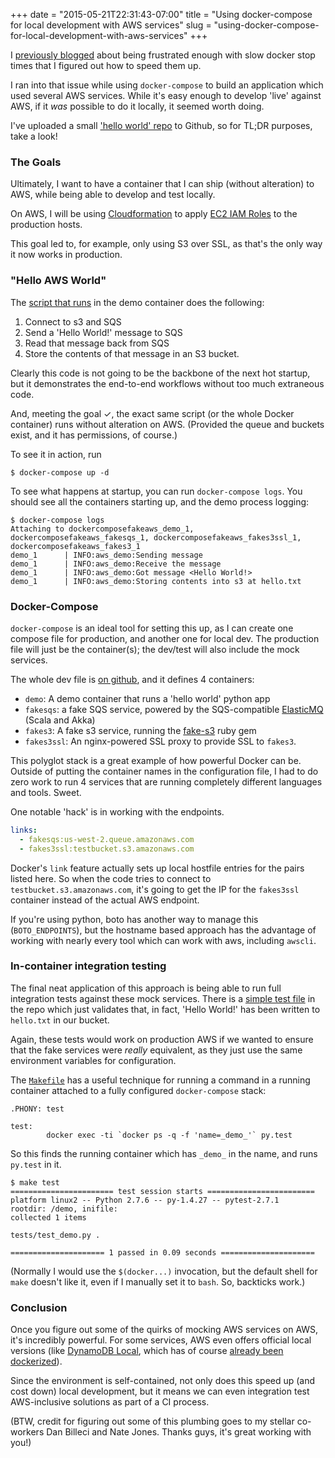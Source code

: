 +++
date = "2015-05-21T22:31:43-07:00"
title = "Using docker-compose for local development with AWS services"
slug = "using-docker-compose-for-local-development-with-aws-services"
+++


I [previously blogged](/2015/05/stopping-docker-containers-in-a-hurry/) about being frustrated enough with slow docker stop times that I figured out how to speed them up.

I ran into that issue while using `docker-compose` to build an application which used several AWS services. While it's easy enough to develop 'live' against AWS, if it *was* possible to do it locally, it seemed worth doing.

I've uploaded a small ['hello world' repo](https://github.com/jbarratt/docker-compose-fake-aws) to Github, so for TL;DR purposes, take a look!

### The Goals

Ultimately, I want to have a container that I can ship (without alteration) to AWS, while being able to develop and test locally.

On AWS, I will be using [Cloudformation](http://aws.amazon.com/cloudformation/) to apply [EC2 IAM Roles](http://docs.aws.amazon.com/AWSEC2/latest/UserGuide/iam-roles-for-amazon-ec2.html) to the production hosts.

This goal led to, for example, only using S3 over SSL, as that's the only way it now works in production.

### "Hello AWS World"

The [script that runs](https://github.com/jbarratt/docker-compose-fake-aws/blob/master/democontainer/demo/demo.py) in the demo container does the following:

1. Connect to s3 and SQS
2. Send a 'Hello World!' message to SQS
3. Read that message back from SQS
4. Store the contents of that message in an S3 bucket.

Clearly this code is not going to be the backbone of the next hot startup, but it demonstrates the end-to-end workflows without too much extraneous code.

And, meeting the goal ✓, the exact same script (or the whole Docker container) runs without alteration on AWS. (Provided the queue and buckets exist, and it has permissions, of course.)

To see it in action, run

``` console
$ docker-compose up -d
```

To see what happens at startup, you can run `docker-compose logs`. You should see all the containers starting up, and the demo process logging:

``` console
$ docker-compose logs
Attaching to dockercomposefakeaws_demo_1, dockercomposefakeaws_fakesqs_1, dockercomposefakeaws_fakes3ssl_1, dockercomposefakeaws_fakes3_1
demo_1      | INFO:aws_demo:Sending message
demo_1      | INFO:aws_demo:Receive the message
demo_1      | INFO:aws_demo:Got message <Hello World!>
demo_1      | INFO:aws_demo:Storing contents into s3 at hello.txt
```

### Docker-Compose

`docker-compose` is an ideal tool for setting this up, as I can create one compose file for production, and another one for local dev. The production file will just be the container(s); the dev/test will also include the mock services.

The whole dev file is [on github](https://github.com/jbarratt/docker-compose-fake-aws/blob/master/docker-compose.yml), and it defines 4 containers:

* `demo`: A demo container that runs a 'hello world' python app
* `fakesqs`: a fake SQS service, powered by the SQS-compatible [ElasticMQ](https://github.com/adamw/elasticmq) (Scala and Akka)
* `fakes3`: A fake s3 service, running the [fake-s3](https://github.com/jubos/fake-s3) ruby gem
* `fakes3ssl`: An nginx-powered SSL proxy to provide SSL to `fakes3`.

This polyglot stack is a great example of how powerful Docker can be. Outside of putting the container names in the configuration file, I had to do zero work to run 4 services that are running completely different languages and tools. Sweet.

One notable 'hack' is in working with the endpoints.

``` yaml
links:                                    
  - fakesqs:us-west-2.queue.amazonaws.com 
  - fakes3ssl:testbucket.s3.amazonaws.com 
```

Docker's `link` feature actually sets up local hostfile entries for the pairs listed here.
So when the code tries to connect to `testbucket.s3.amazonaws.com`, it's going to get the IP for the `fakes3ssl` container instead of the actual AWS endpoint. 

If you're using python, boto has another way to manage this (`BOTO_ENDPOINTS`), but the hostname based approach has the advantage of working with nearly every tool which can work with aws, including `awscli`.

### In-container integration testing

The final neat application of this approach is being able to run full integration tests against these mock services. There is a [simple test file](https://github.com/jbarratt/docker-compose-fake-aws/blob/master/democontainer/demo/tests/test_demo.py) in the repo which just validates that, in fact, 'Hello World!' has been written to `hello.txt` in our bucket.

Again, these tests would work on production AWS if we wanted to ensure that the fake services were *really* equivalent, as they just use the same environment variables for configuration.

The [`Makefile`]() has a useful technique for running a command in a running container attached to a fully configured `docker-compose` stack:

``` console
.PHONY: test

test:
        docker exec -ti `docker ps -q -f 'name=_demo_'` py.test
```

So this finds the running container which has `_demo_` in the name, and runs `py.test` in it.

``` console
$ make test
======================= test session starts ========================
platform linux2 -- Python 2.7.6 -- py-1.4.27 -- pytest-2.7.1
rootdir: /demo, inifile: 
collected 1 items 

tests/test_demo.py .

===================== 1 passed in 0.09 seconds =====================
```

(Normally I would use the `$(docker...)` invocation, but the default shell for `make` doesn't like it, even if I manually set it to `bash`. So, backticks work.)

### Conclusion

Once you figure out some of the quirks of mocking AWS services on AWS, it's incredibly powerful. For some services, AWS even offers official local versions (like [DynamoDB Local](http://docs.aws.amazon.com/amazondynamodb/latest/developerguide/Tools.DynamoDBLocal.html), which has of course [already been dockerized](https://github.com/trayio/dynamodb-local)).

Since the environment is self-contained, not only does this speed up (and cost down) local development, but it means we can even integration test AWS-inclusive solutions as part of a CI process.

(BTW, credit for figuring out some of this plumbing goes to my stellar co-workers Dan Billeci and Nate Jones. Thanks guys, it's great working with you!)
